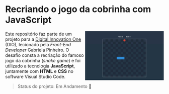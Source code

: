 # Recriando o jogo da cobrinha com JavaScript

<img src="snake-game.gif" alt="snakegame" width="250" align="right"/> Este repositório faz parte de um projeto para a <u>Digital Innovation One</u> (DIO), lecionado pela *Front-End Developer* Gabriela Pinheiro.  O desafio consta a recriação do famoso jogo da cobrinha (*snake game*) e foi utilizado a tecnologia **JavaScript**, juntamente com **HTML** e **CSS**  no software Visual Studio Code.



> Status do projeto:  Em Andamento :pencil:



